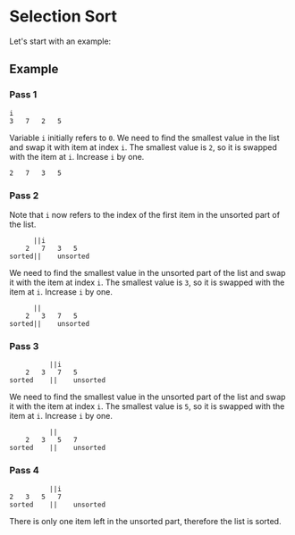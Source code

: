 # Selection Sort

Let's start with an example:

## Example

### Pass 1

```
i
3	7	2	5
```

Variable `i` initially refers to `0`. We need to find the smallest value in the list and swap it with item at index `i`. The smallest value is `2`, so it is swapped with the item at `i`. Increase `i` by one.

```
2	7	3	5
```

### Pass 2

Note that `i` now refers to the index of the first item in the unsorted part of the list.

```
 	  ||i
 	2	7	3	5
sorted||	unsorted
```

We need to find the smallest value in the unsorted part of the list and swap it with the item at index `i`. The smallest value is `3`, so it is swapped with the item at `i`. Increase `i` by one.

```
 	  ||
 	2	3	7	5
sorted||	unsorted
```

### Pass 3

```
 	 	  ||i
 	2	3	7	5
sorted 	  ||	unsorted
```

We need to find the smallest value in the unsorted part of the list and swap it with the item at index `i`. The smallest value is `5`, so it is swapped with the item at `i`. Increase `i` by one.

```
 	 	  ||
 	2	3	5	7
sorted 	  ||	unsorted
```

### Pass 4

```
 	 	  ||i
2	3	5	7
sorted 	  ||	unsorted
```

There is only one item left in the unsorted part, therefore the list is sorted.
